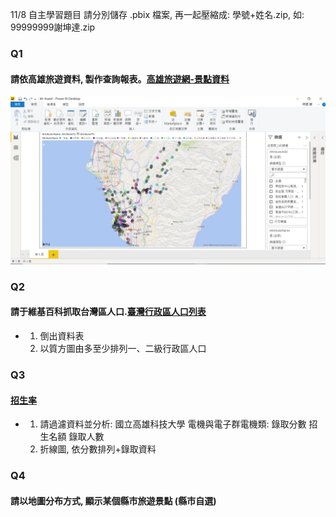11/8 自主學習題目
請分別儲存 .pbix 檔案, 再一起壓縮成: 學號+姓名.zip, 如: 99999999謝坤達.zip

### Q1
#### 請依高雄旅遊資料, 製作查詢報表。[高雄旅遊網-景點資料](https://data.gov.tw/dataset/47020) 
![HW](https://github.com/jumbokh/DataScience_1082/blob/master/images/HW2.JPG)
### Q2
#### 請于維基百科抓取台灣區人口.[臺灣行政區人口列表](https://zh.wikipedia.org/zh-tw/%E8%87%BA%E7%81%A3%E8%A1%8C%E6%94%BF%E5%8D%80%E4%BA%BA%E5%8F%A3%E5%88%97%E8%A1%A8)
* 1. 倒出資料表
  2. 以質方圖由多至少排列一、二級行政區人口
### Q3
#### [招生率](https://www.jctv.ntut.edu.tw/downloads/112/union42/112_up01.pdf)
* 1. 請過濾資料並分析: 國立高雄科技大學 電機與電子群電機類: 錄取分數 招生名額 錄取人數
  2. 折線圖, 依分數排列+錄取資料
### Q4
#### 請以地圖分布方式, 顯示某個縣市旅遊景點 (縣市自選)
